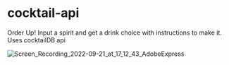 # cocktail-api
Order Up! Input a spirit and get a drink choice with instructions to make it. Uses cocktailDB api

![Screen_Recording_2022-09-21_at_17_12_43_AdobeExpress](https://user-images.githubusercontent.com/93407223/191617716-560e93b6-65f2-4bdd-af62-6312d91da433.gif)
